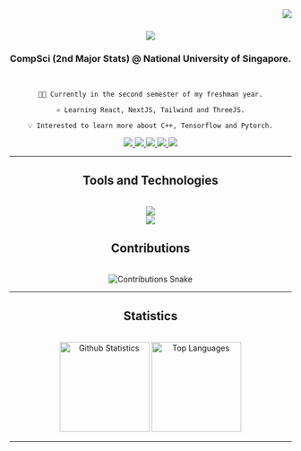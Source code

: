 <img align="right" src="https://visitor-badge.laobi.icu/badge?page_id=yhanyi.yhanyi" />

<h1 align="center">
    <img src="https://readme-typing-svg.herokuapp.com/?font=Righteous&size=35&center=true&vCenter=true&width=500&height=70&duration=4000&lines=Hello!+👋;+I'm+Yeoh+Han+Yi!;" />
</h1>

<h3 align="center">CompSci (2nd Major Stats) @ National University of Singapore.</h3>

<br/>

<div align="center">

    👨‍💻 Currently in the second semester of my freshman year.

    ⚛️ Learning React, NextJS, Tailwind and ThreeJS.

    💡 Interested to learn more about C++, Tensorflow and Pytorch.

</div>

<div align="center">
    <a href="mailto:yeohhanyi0916@gmail.com">
        <img src="https://img.shields.io/badge/Gmail-FF5722?style=for-the-badge&logo=gmail&logoColor=black" />
    </a>
    <a href="https://www.linkedin.com/in/yeoh-han-yi/" target="_blank">
        <img src="https://img.shields.io/badge/LinkedIn-0077B5?style=for-the-badge&logo=linkedin&logoColor=white" target="_blank" />
    </a>
    <a href="https://github.com/yhanyi" target="_blank">
        <img src="https://img.shields.io/badge/Github-333333?style=for-the-badge&logo=github&logoColor=white" target="_blank" />
    </a>
    <a href="https://www.kaggle.com/yeohhanyi" target="_blank">
        <img src="https://img.shields.io/badge/Kaggle-333333?style=for-the-badge&logo=kaggle&logoColor=blue" target="_blank" />
    </a>
    <a href="https://yhanyi.vercel.app" target="_blank">
        <img src="https://img.shields.io/badge/Website-00FFFF?style=for-the-badge&logo=react&logoColor=black" target="_blank" />
    </a>
</div>

<hr/>

<h2 align="center">Tools and Technologies</h2>
<br/>
<div align="center">
    <a href="https://skillicons.dev">
        <img src="https://skillicons.dev/icons?i=python,java,javascript,typescript,react,nextjs,threejs,c,cpp"><br>
        <img src="https://skillicons.dev/icons?i=html,css,tailwind,r,pytorch,tensorflow,vscode,vim,latex">
    </a>
</div>

<div align="center">
    <h2>Contributions</h2>
    <br>
    <img alt="Contributions Snake" src="https://raw.githubusercontent.com/yhanyi/yhanyi/output/github-contribution-grid-snake.svg" />
</div>

<hr/>

<h2 align="center">Statistics</h2>
<br/>
<div align="center">
    <img height=160 src="https://github-readme-stats.vercel.app/api?username=yhanyi&include_all_commits=true&show_icons=true&theme=tokyonight&border_radius=10" alt="Github Statistics" />
    <img height=160 src="https://github-readme-stats.vercel.app/api/top-langs/?username=yhanyi&layout=compact&langs_count=8&theme=tokyonight&border_radius=10&size_weight=0.5&count_weight=0.5&exclude_repo=github-readme-stats" alt="Top Languages" />
</div>

<hr/>
